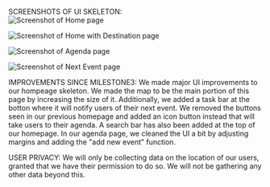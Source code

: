 SCREENSHOTS OF UI SKELETON:  
![Screenshot of Home page](https://github.com/ltliang1/cogs121/blob/master/images/Milestone%204/Home.png)

![Screenshot of Home with Destination page](https://github.com/ltliang1/cogs121/blob/master/images/Milestone%204/Home%20with%20Destination.png)

![Screenshot of Agenda page](https://github.com/ltliang1/cogs121/blob/master/images/Milestone%204/Agenda.png)

![Screenshot of Next Event page](https://github.com/ltliang1/cogs121/blob/master/images/Milestone%204/Next%20Event.png)

IMPROVEMENTS SINCE MILESTONE3:
We made major UI improvements to our hompeage skeleton. We made the map to be
the main portion of this page by increasing the size of it. Additionally, we
added a task bar at the botton where it will notify users of their next event.
We removed the buttons seen in our previous homepage and added an icon button 
instead that will take users to their agenda. A search bar has also been added
at the top of our homepage. In our agenda page, we cleaned the UI a bit by 
adjusting margins and adding the "add new event" function.

USER PRIVACY:
We will only be collecting data on the location of our users, granted that we 
have their permission to do so. We will not be gathering any other data beyond
this.

